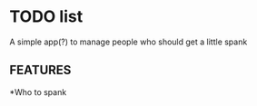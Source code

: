 # TODO list
A simple app(?) to manage people who should get a little spank

## FEATURES
*Who to spank
